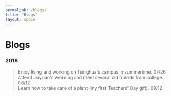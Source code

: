 ```yaml
---
permalink: /blogs/
title: "Blogs"
layout: space
---
```

# Blogs

### 2018

>  Enjoy living and working on Tsinghua's campus in summertime. 07/26   
>  Attend Jiayuan's wedding and meet several old friends from college. 08/12  
>  Learn how to take care of a plant (my first Teachers' Day gift). 09/12  
